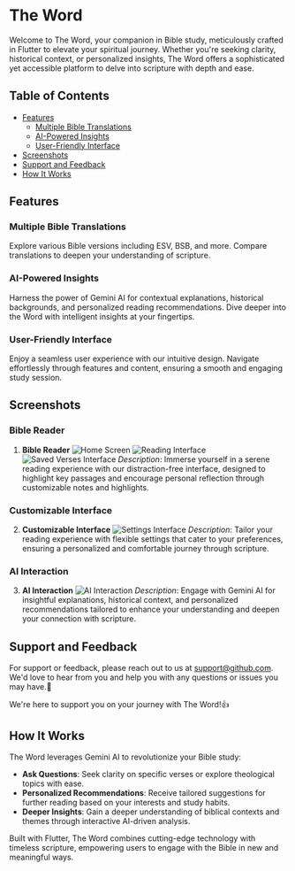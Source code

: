 # The Word

Welcome to The Word, your companion in Bible study, meticulously crafted in Flutter to elevate your spiritual journey. Whether you're seeking clarity, historical context, or personalized insights, The Word offers a sophisticated yet accessible platform to delve into scripture with depth and ease.

## Table of Contents
- [Features](#features)
  - [Multiple Bible Translations](#multiple-bible-translations)
  - [AI-Powered Insights](#ai-powered-insights)
  - [User-Friendly Interface](#user-friendly-interface)
- [Screenshots](#screenshots)
- [Support and Feedback](#support-and-feedback)
- [How It Works](#how-it-works)

## Features

### Multiple Bible Translations
Explore various Bible versions including ESV, BSB, and more. Compare translations to deepen your understanding of scripture.

### AI-Powered Insights
Harness the power of Gemini AI for contextual explanations, historical backgrounds, and personalized reading recommendations. Dive deeper into the Word with intelligent insights at your fingertips.

### User-Friendly Interface
Enjoy a seamless user experience with our intuitive design. Navigate effortlessly through features and content, ensuring a smooth and engaging study session.

## Screenshots

### Bible Reader
1. **Bible Reader**
   ![Home Screen](./screenshots/book_list.png)
   ![Reading Interface](./screenshots/reader.png)
   ![Saved Verses Interface](./screenshots/saved_verses.png)
   *Description*: Immerse yourself in a serene reading experience with our distraction-free interface, designed to highlight key passages and encourage personal reflection through customizable notes and highlights.

### Customizable Interface
2. **Customizable Interface**
   ![Settings Interface](./screenshots/settings.png)
   *Description*: Tailor your reading experience with flexible settings that cater to your preferences, ensuring a personalized and comfortable journey through scripture.


### AI Interaction
3. **AI Interaction**
   ![AI Interaction](./screenshots/ask_archie.png)
   *Description*: Engage with Gemini AI for insightful explanations, historical context, and personalized recommendations tailored to enhance your understanding and deepen your connection with scripture.


## Support and Feedback

For support or feedback, please reach out to us at [support@github.com](https://github.com/billyrigdon/TheWord). 
We'd love to hear from you and help you with any questions or issues you may have.📧

We're here to support you on your journey with The Word!👍
## How It Works

The Word leverages Gemini AI to revolutionize your Bible study:
- **Ask Questions**: Seek clarity on specific verses or explore theological topics with ease.
- **Personalized Recommendations**: Receive tailored suggestions for further reading based on your interests and study habits.
- **Deeper Insights**: Gain a deeper understanding of biblical contexts and themes through interactive AI-driven analysis.

Built with Flutter, The Word combines cutting-edge technology with timeless scripture, empowering users to engage with the Bible in new and meaningful ways.
